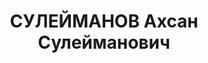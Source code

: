 ---
title: СУЛЕЙМАНОВ Ахсан Сулейманович
description: "1914 г.р., м.р.: Лениногорский р-н, д. Чути, татарин\n педагог, студент,\
  \ КГПИ.\n прож.: г. Казань\n арестован 08.06.1937\n Обвинение: 58-10 ч.1, 58-11.\
  \ («участник студенческой троцкистской националистической группировки «Идель-Урал»)\n\
  \ Приговор: военной коллегией Верховного суда СССР, 02.11.1937 — ВМН, конфискация\
  \ имущества\n Расстрелян 02.11.1937, в г.Москва\n Реабилитация: Реабилитирован,\
  \ 12.05.1956"
---